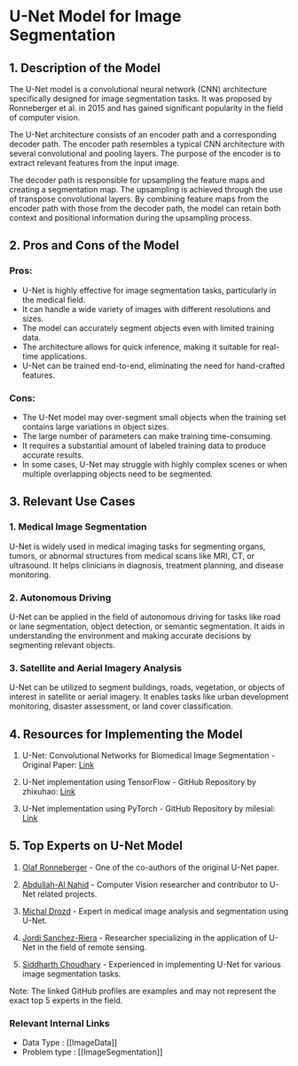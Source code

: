 # U-Net Model for Image Segmentation

## 1. Description of the Model
The U-Net model is a convolutional neural network (CNN) architecture specifically designed for image segmentation tasks. It was proposed by Ronneberger et al. in 2015 and has gained significant popularity in the field of computer vision.

The U-Net architecture consists of an encoder path and a corresponding decoder path. The encoder path resembles a typical CNN architecture with several convolutional and pooling layers. The purpose of the encoder is to extract relevant features from the input image.

The decoder path is responsible for upsampling the feature maps and creating a segmentation map. The upsampling is achieved through the use of transpose convolutional layers. By combining feature maps from the encoder path with those from the decoder path, the model can retain both context and positional information during the upsampling process.

## 2. Pros and Cons of the Model

### Pros:
- U-Net is highly effective for image segmentation tasks, particularly in the medical field.
- It can handle a wide variety of images with different resolutions and sizes.
- The model can accurately segment objects even with limited training data.
- The architecture allows for quick inference, making it suitable for real-time applications.
- U-Net can be trained end-to-end, eliminating the need for hand-crafted features.

### Cons:
- The U-Net model may over-segment small objects when the training set contains large variations in object sizes.
- The large number of parameters can make training time-consuming.
- It requires a substantial amount of labeled training data to produce accurate results.
- In some cases, U-Net may struggle with highly complex scenes or when multiple overlapping objects need to be segmented.

## 3. Relevant Use Cases

### 1. Medical Image Segmentation
U-Net is widely used in medical imaging tasks for segmenting organs, tumors, or abnormal structures from medical scans like MRI, CT, or ultrasound. It helps clinicians in diagnosis, treatment planning, and disease monitoring.

### 2. Autonomous Driving
U-Net can be applied in the field of autonomous driving for tasks like road or lane segmentation, object detection, or semantic segmentation. It aids in understanding the environment and making accurate decisions by segmenting relevant objects.

### 3. Satellite and Aerial Imagery Analysis
U-Net can be utilized to segment buildings, roads, vegetation, or objects of interest in satellite or aerial imagery. It enables tasks like urban development monitoring, disaster assessment, or land cover classification.

## 4. Resources for Implementing the Model

1. U-Net: Convolutional Networks for Biomedical Image Segmentation - Original Paper: [Link](https://arxiv.org/abs/1505.04597)

2. U-Net implementation using TensorFlow - GitHub Repository by zhixuhao: [Link](https://github.com/zhixuhao/unet)

3. U-Net implementation using PyTorch - GitHub Repository by milesial: [Link](https://github.com/milesial/Pytorch-UNet)

## 5. Top Experts on U-Net Model

1. [Olaf Ronneberger](https://github.com/3b1b) - One of the co-authors of the original U-Net paper.

2. [Abdullah-Al Nahid](https://github.com/nahidosen) - Computer Vision researcher and contributor to U-Net related projects.

3. [Michal Drozd](https://github.com/IMPB) - Expert in medical image analysis and segmentation using U-Net.

4. [Jordi Sanchez-Riera](https://github.com/jsanriera) - Researcher specializing in the application of U-Net in the field of remote sensing.

5. [Siddharth Choudhary](https://github.com/sidch2107) - Experienced in implementing U-Net for various image segmentation tasks.

Note: The linked GitHub profiles are examples and may not represent the exact top 5 experts in the field.


 ### Relevant Internal Links
- Data Type : [[ImageData]]
- Problem type : [[ImageSegmentation]]
